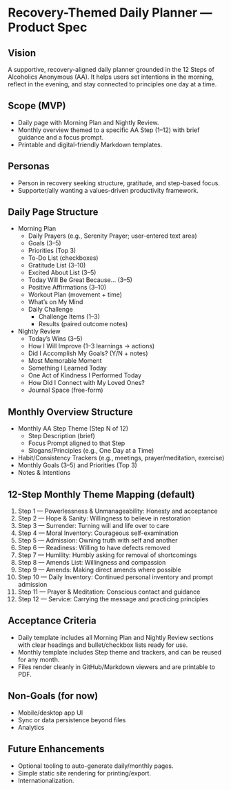 # Recovery-Themed Daily Planner — Product Spec

## Vision
A supportive, recovery-aligned daily planner grounded in the 12 Steps of Alcoholics Anonymous (AA). It helps users set intentions in the morning, reflect in the evening, and stay connected to principles one day at a time.

## Scope (MVP)
- Daily page with Morning Plan and Nightly Review.
- Monthly overview themed to a specific AA Step (1–12) with brief guidance and a focus prompt.
- Printable and digital-friendly Markdown templates.

## Personas
- Person in recovery seeking structure, gratitude, and step-based focus.
- Supporter/ally wanting a values-driven productivity framework.

## Daily Page Structure
- Morning Plan
  - Daily Prayers (e.g., Serenity Prayer; user-entered text area)
  - Goals (3–5)
  - Priorities (Top 3)
  - To-Do List (checkboxes)
  - Gratitude List (3–10)
  - Excited About List (3–5)
  - Today Will Be Great Because… (3–5)
  - Positive Affirmations (3–10)
  - Workout Plan (movement + time)
  - What’s on My Mind
  - Daily Challenge
    - Challenge Items (1–3)
    - Results (paired outcome notes)
- Nightly Review
  - Today’s Wins (3–5)
  - How I Will Improve (1–3 learnings → actions)
  - Did I Accomplish My Goals? (Y/N + notes)
  - Most Memorable Moment
  - Something I Learned Today
  - One Act of Kindness I Performed Today
  - How Did I Connect with My Loved Ones?
  - Journal Space (free-form)

## Monthly Overview Structure
- Monthly AA Step Theme (Step N of 12)
  - Step Description (brief)
  - Focus Prompt aligned to that Step
  - Slogans/Principles (e.g., One Day at a Time)
- Habit/Consistency Trackers (e.g., meetings, prayer/meditation, exercise)
- Monthly Goals (3–5) and Priorities (Top 3)
- Notes & Intentions

## 12-Step Monthly Theme Mapping (default)
1. Step 1 — Powerlessness & Unmanageability: Honesty and acceptance
2. Step 2 — Hope & Sanity: Willingness to believe in restoration
3. Step 3 — Surrender: Turning will and life over to care
4. Step 4 — Moral Inventory: Courageous self-examination
5. Step 5 — Admission: Owning truth with self and another
6. Step 6 — Readiness: Willing to have defects removed
7. Step 7 — Humility: Humbly asking for removal of shortcomings
8. Step 8 — Amends List: Willingness and compassion
9. Step 9 — Amends: Making direct amends where possible
10. Step 10 — Daily Inventory: Continued personal inventory and prompt admission
11. Step 11 — Prayer & Meditation: Conscious contact and guidance
12. Step 12 — Service: Carrying the message and practicing principles

## Acceptance Criteria
- Daily template includes all Morning Plan and Nightly Review sections with clear headings and bullet/checkbox lists ready for use.
- Monthly template includes Step theme and trackers, and can be reused for any month.
- Files render cleanly in GitHub/Markdown viewers and are printable to PDF.

## Non-Goals (for now)
- Mobile/desktop app UI
- Sync or data persistence beyond files
- Analytics

## Future Enhancements
- Optional tooling to auto-generate daily/monthly pages.
- Simple static site rendering for printing/export.
- Internationalization.
